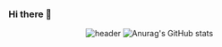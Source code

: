 ### Hi there 👋
<div align="center">
  
  ![header](https://capsule-render.vercel.app/api?type=waving&text=반갑습니다)
  ![Anurag's GitHub stats](https://github-readme-stats.vercel.app/api?username=Torychu&show_icons=true&theme=radical)
</div>
<!--
**Torychu/Torychu** is a ✨ _special_ ✨ repository because its `README.md` (this file) appears on your GitHub profile.

Here are some ideas to get you started:

- 🔭 I’m currently working on ...
- 🌱 I’m currently learning ...
- 👯 I’m looking to collaborate on ...
- 🤔 I’m looking for help with ...
- 💬 Ask me about ...
- 📫 How to reach me: ...
- 😄 Pronouns: ...
- ⚡ Fun fact: ...
-->

